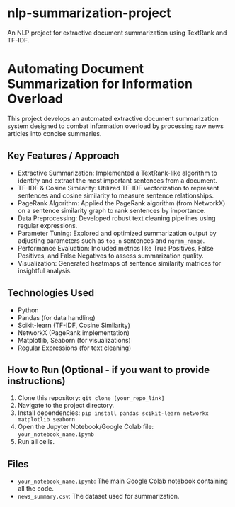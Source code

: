 # nlp-summarization-project
An NLP project for extractive document summarization using TextRank and TF-IDF.
# Automating Document Summarization for Information Overload

This project develops an automated extractive document summarization system designed to combat information overload by processing raw news articles into concise summaries.

## Key Features / Approach
- Extractive Summarization: Implemented a TextRank-like algorithm to identify and extract the most important sentences from a document.
- TF-IDF & Cosine Similarity: Utilized TF-IDF vectorization to represent sentences and cosine similarity to measure sentence relationships.
- PageRank Algorithm: Applied the PageRank algorithm (from NetworkX) on a sentence similarity graph to rank sentences by importance.
- Data Preprocessing: Developed robust text cleaning pipelines using regular expressions.
- Parameter Tuning: Explored and optimized summarization output by adjusting parameters such as `top_n` sentences and `ngram_range`.
- Performance Evaluation: Included metrics like True Positives, False Positives, and False Negatives to assess summarization quality.
- Visualization: Generated heatmaps of sentence similarity matrices for insightful analysis.

## Technologies Used
- Python
- Pandas (for data handling)
- Scikit-learn (TF-IDF, Cosine Similarity)
- NetworkX (PageRank implementation)
- Matplotlib, Seaborn (for visualizations)
- Regular Expressions (for text cleaning)

## How to Run (Optional - if you want to provide instructions)
1. Clone this repository: `git clone [your_repo_link]`
2. Navigate to the project directory.
3. Install dependencies: `pip install pandas scikit-learn networkx matplotlib seaborn`
4. Open the Jupyter Notebook/Google Colab file: `your_notebook_name.ipynb`
5. Run all cells.

## Files
- `your_notebook_name.ipynb`: The main Google Colab notebook containing all the code.
- `news_summary.csv`: The dataset used for summarization.
